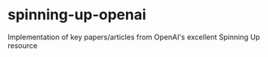# spinning-up-openai
Implementation of key papers/articles from OpenAI's excellent Spinning Up resource
